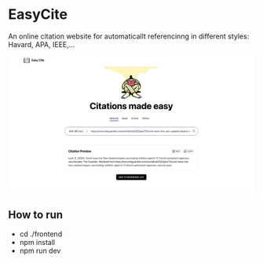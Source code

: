 # EasyCite
An online citation website for automaticallt referencinng in different styles: Havard, APA, IEEE,...

![EasyCite Homepage](./frontend/public/homepage.png)

## How to run 
- cd ./frontend
- npm install
- npm run dev
